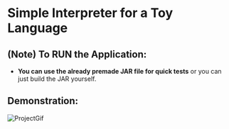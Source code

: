 # Simple Interpreter for a Toy Language
## (Note) To RUN the Application:
* **You can use the already premade JAR file for quick tests** or you can just build the JAR yourself.

## Demonstration:
![ProjectGif](https://user-images.githubusercontent.com/92273103/169807421-1a7c3a98-acdd-4136-9103-941832b547f2.gif)


